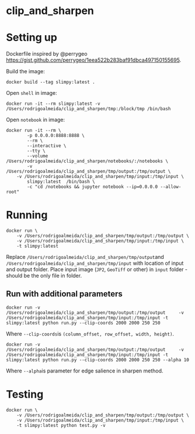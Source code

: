 # clip_and_sharpen

# Setting up
Dockerfile inspired by @perrygeo https://gist.github.com/perrygeo/1eea522b283baf91dbca497150155695.

Build the image:
```
docker build --tag slimpy:latest .
```
Open `shell` in image:
```
docker run -it --rm slimpy:latest -v /Users/rodrigoalmeida/clip_and_sharpen/tmp:/block/tmp /bin/bash
```
Open `notebook` in image:
```
docker run -it --rm \
		-p 0.0.0.0:8888:8888 \
		--rm \
		--interactive \
		--tty \
		--volume /Users/rodrigoalmeida/clip_and_sharpen/notebooks/:/notebooks \
		-v /Users/rodrigoalmeida/clip_and_sharpen/tmp/output:/tmp/output \
    -v /Users/rodrigoalmeida/clip_and_sharpen/tmp/input:/tmp/input \
		slimpy:latest  /bin/bash \
		-c "cd /notebooks && jupyter notebook --ip=0.0.0.0 --allow-root"
```

# Running
```
docker run \
    -v /Users/rodrigoalmeida/clip_and_sharpen/tmp/output:/tmp/output \
    -v /Users/rodrigoalmeida/clip_and_sharpen/tmp/input:/tmp/input \
    -t slimpy:latest
```
Replace `/Users/rodrigoalmeida/clip_and_sharpen/tmp/output`and `/Users/rodrigoalmeida/clip_and_sharpen/tmp/input` with location of input and output folder. Place input image (`JP2`, `GeoTiff` or other) in `ìnput` folder - should be the only file in folder.

## Run with additional parameters
```
docker run -v /Users/rodrigoalmeida/clip_and_sharpen/tmp/output:/tmp/output     -v /Users/rodrigoalmeida/clip_and_sharpen/tmp/input:/tmp/input -t slimpy:latest python run.py --clip-coords 2000 2000 250 250
```
Where `--clip-coords`is `(column_offset, row_offset, width, height)`.

```
docker run -v /Users/rodrigoalmeida/clip_and_sharpen/tmp/output:/tmp/output     -v /Users/rodrigoalmeida/clip_and_sharpen/tmp/input:/tmp/input -t slimpy:latest python run.py --clip-coords 2000 2000 250 250 --alpha 10
```
Where `--alpha`is parameter for edge salience in sharpen method.

# Testing
```
docker run \
    -v /Users/rodrigoalmeida/clip_and_sharpen/tmp/output:/tmp/output \
    -v /Users/rodrigoalmeida/clip_and_sharpen/tmp/input:/tmp/input \
    -t slimpy:latest python test.py -v
```
